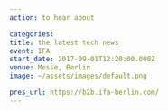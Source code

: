 ```yaml
---
action: to hear about

categories:
title: the latest tech news
event: IFA
start_date: 2017-09-01T12:20:00.000Z
venue: Messe, Berlin
image: ~/assets/images/default.png

pres_url: https://b2b.ifa-berlin.com/
---
```

